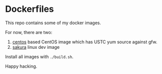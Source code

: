 Dockerfiles
===
This repo contains some of my docker images.

For now, there are two:

1. [centos](centos/) based CentOS image which has USTC yum source against gfw.
2. [sakura](sakura/) linux dev image

Install all images with `./build.sh`.

Happy hacking.
